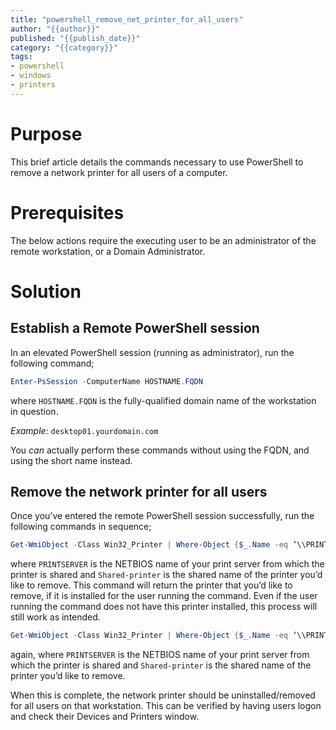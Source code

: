 ```yaml
---
title: "powershell_remove_net_printer_for_all_users"
author: "{{author}}"
published: "{{publish_date}}"
category: "{{category}}"
tags:
- powershell
- windows
- printers
---
```


# Purpose
This brief article details the commands necessary to use PowerShell to remove a network printer for all users of a computer.

# Prerequisites
The below actions require the executing user to be an administrator of the remote workstation, or a Domain Administrator.

# Solution
## Establish a Remote PowerShell session
In an elevated PowerShell session (running as administrator), run the following command;
```PowerShell
Enter-PsSession -ComputerName HOSTNAME.FQDN
```
where `HOSTNAME.FQDN` is the fully-qualified domain name of the workstation in question.

_Example:_ `desktop01.yourdomain.com`  

You _can_ actually perform these commands without using the FQDN, and using the short name instead.

## Remove the network printer for all users
Once you’ve entered the remote PowerShell session successfully, run the following commands in sequence;
```PowerShell
Get-WmiObject -Class Win32_Printer | Where-Object {$_.Name -eq ‘\\PRINTSERVER\Shared-printer‘}
```
where `PRINTSERVER` is the NETBIOS name of your print server from which the printer is shared and `Shared-printer` is the shared name of the printer you’d like to remove. This command will return the printer that you’d like to remove, if it is installed for the user running the command. Even if the user running the command does not have this printer installed, this process will still work as intended.
```PowerShell
Get-WmiObject -Class Win32_Printer | Where-Object {$_.Name -eq ‘\\PRINTSERVER\Shared-printer‘}| foreach {$_.delete()}
```
again, where `PRINTSERVER` is the NETBIOS name of your print server from which the printer is shared and `Shared-printer` is the shared name of the printer you’d like to remove.

When this is complete, the network printer should be uninstalled/removed for all users on that workstation. This can be verified by having users logon and check their Devices and Printers window.